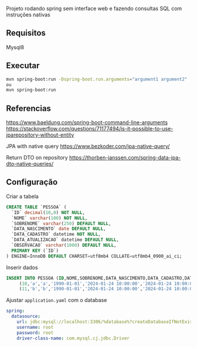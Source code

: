 
Projeto rodando spring sem interface web e fazendo consultas SQL com instruções nativas

## Requisitos
Mysql8

## Executar
```bash
mvn spring-boot:run -Dspring-boot.run.arguments="argument1 argument2"
ou
mvn spring-boot:run
```

## Referencias
https://www.baeldung.com/spring-boot-command-line-arguments
https://stackoverflow.com/questions/71177494/is-it-possible-to-use-jparepository-without-entity

JPA with native query
https://www.bezkoder.com/jpa-native-query/

Return DTO on repository
https://thorben-janssen.com/spring-data-jpa-dto-native-queries/


## Configuração

Criar a tabela
```sql
CREATE TABLE `PESSOA` (
  `ID` decimal(10,0) NOT NULL,
  `NOME` varchar(100) NOT NULL,
  `SOBRENOME` varchar(250) DEFAULT NULL,
  `DATA_NASCIMENTO` date DEFAULT NULL,
  `DATA_CADASTRO` datetime NOT NULL,
  `DATA_ATUALIZACAO` datetime DEFAULT NULL,
  `OBSERVACAO` varchar(1000) DEFAULT NULL,
  PRIMARY KEY (`ID`)
) ENGINE=InnoDB DEFAULT CHARSET=utf8mb4 COLLATE=utf8mb4_0900_ai_ci;
```

Inserir dados
```sql
INSERT INTO PESSOA (ID,NOME,SOBRENOME,DATA_NASCIMENTO,DATA_CADASTRO,DATA_ATUALIZACAO,OBSERVACAO) VALUES
	 (10,'a','a','1990-01-01','2024-01-24 10:00:00','2024-01-24 10:00:00','1'),
	 (11,'b','b','1990-01-01','2024-01-24 10:00:00','2024-01-24 10:00:00','1');
```

Ajustar `application.yaml` com o database
```yaml
spring:  
  datasource:  
    url: jdbc:mysql://localhost:3306/%database%?createDatabaseIfNotExist=true&allowPublicKeyRetrieval=true&useSSL=false  
    username: root  
    password: root  
    driver-class-name: com.mysql.cj.jdbc.Driver
```
